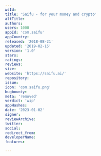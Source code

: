 ```yaml
---
wsId: 
title: 'Saifu - for your money and crypto'
altTitle: 
authors: 
users: 1000
appId: 'com.saifu'
appCountry: 
released: '2018-08-21'
updated: '2019-02-15'
version: '1.0'
stars: 
ratings: 
reviews: 
size: 
website: 'https://saifu.ai/'
repository: 
issue: 
icon: 'com.saifu.png'
bugbounty: 
meta: 'removed'
verdict: 'wip'
appHashes: 
date: '2023-01-02'
signer: 
reviewArchive: 
twitter: 
social: 
redirect_from: 
developerName: 
features: 

---
```


